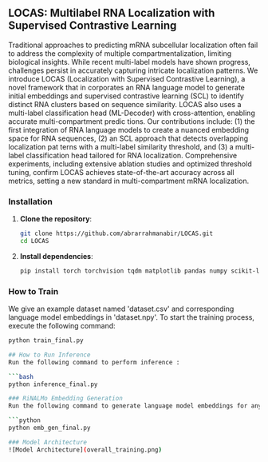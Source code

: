## LOCAS: Multilabel RNA Localization with Supervised Contrastive Learning
Traditional approaches to predicting mRNA subcellular localization often fail to address the complexity of multiple compartmentalization, limiting biological insights. While recent multi-label models have shown progress, challenges persist in accurately capturing intricate localization patterns. We introduce LOCAS (Localization with Supervised Contrastive Learning), a novel framework that in corporates an RNA language model to generate initial embeddings and supervised contrastive learning (SCL) to identify distinct RNA clusters based on sequence similarity. LOCAS also uses a multi-label classification head (ML-Decoder) with cross-attention, enabling accurate multi-compartment predic tions. Our contributions include: (1) the first integration of RNA language models to create a nuanced embedding space for RNA sequences, (2) an SCL approach that detects overlapping localization pat terns with a multi-label similarity threshold, and (3) a multi-label classification head tailored for RNA localization. Comprehensive experiments, including extensive ablation studies and optimized threshold tuning, confirm LOCAS achieves state-of-the-art accuracy across all metrics, setting a new standard in multi-compartment mRNA localization.
### Installation

1. **Clone the repository**:
   ```bash
   git clone https://github.com/abrarrahmanabir/LOCAS.git
   cd LOCAS


2. **Install dependencies**:

   ```bash
   pip install torch torchvision tqdm matplotlib pandas numpy scikit-learn
   ```



### How to Train
We give an example dataset named 'dataset.csv' and corresponding language model embeddings in 'dataset.npy'.
To start the training process, execute the following command:

   ```bash
   python train_final.py

## How to Run Inference
Run the following command to perform inference : 

   ```bash
   python inference_final.py 

### RiNALMo Embedding Generation
Run the following command to generate language model embeddings for any dataset.

   ```python
   python emb_gen_final.py

### Model Architecture
![Model Architecture](overall_training.png)






